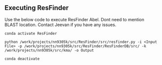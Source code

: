 **Executing ResFinder** 
----------------------
Use the below code to execute ResFinder Abel. Dont need to mention BLAST location.
Contact Jeevan if you have any issues. 

```
conda activate ResFinder 

python /work/projects/nn9305k/src/ResFinder/src/resfinder.py -i <Input File> -p /work/projects/nn9305k/src/ResFinder/ResFinderDB/src/ -k /work/projects/nn9305k/src/kma/ -o Output

conda deactivate
```
